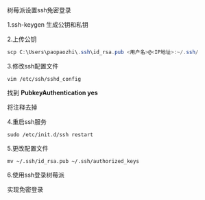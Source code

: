 树莓派设置ssh免密登录

1.ssh-keygen 生成公钥和私钥

2.上传公钥 

```powershell
scp C:\Users\paopaozhi\.ssh\id_rsa.pub <用户名>@<IP地址>:~/.ssh/
```

3.修改ssh配置文件

```shell
vim /etc/ssh/sshd_config
```

找到 **PubkeyAuthentication yes**

将注释去掉

4.重启ssh服务

```shell
sudo /etc/init.d/ssh restart
```

5.更改配置文件

```shell
mv ~/.ssh/id_rsa.pub ~/.ssh/authorized_keys
```

6.使用ssh登录树莓派

实现免密登录